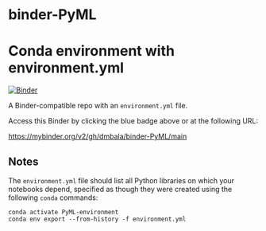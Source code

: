 # binder-PyML
# Conda environment with environment.yml

[![Binder](http://mybinder.org/badge_logo.svg)](#https://mybinder.org/v2/gh/dmbala/binder-PyML/main)

A Binder-compatible repo with an `environment.yml` file.

Access this Binder by clicking the blue badge above or at the following URL:

https://mybinder.org/v2/gh/dmbala/binder-PyML/main


## Notes
The `environment.yml` file should list all Python libraries on which your notebooks
depend, specified as though they were created using the following `conda` commands:

```
conda activate PyML-environment
conda env export --from-history -f environment.yml
```


